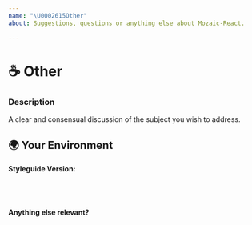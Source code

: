 ```yaml
---
name: "\U0002615Other"
about: Suggestions, questions or anything else about Mozaic-React.

---
```


<!--🔅🔅🔅🔅🔅🔅🔅🔅🔅🔅🔅🔅🔅🔅🔅🔅🔅🔅🔅🔅🔅🔅🔅🔅🔅🔅🔅🔅🔅🔅🔅

Oh hi there! 😄

To expedite issue processing please search open and closed issues before submitting a new one.
Existing issues often contain information about workarounds, resolution, or progress updates.

You are an employee of Adeo, we have a Slak channel where you can join the MOZAIC Team.
Contact us on the channel the channel #mozaic-react on Adeo’s global Slack account.

🔅🔅🔅🔅🔅🔅🔅🔅🔅🔅🔅🔅🔅🔅🔅🔅🔅🔅🔅🔅🔅🔅🔅🔅🔅🔅🔅🔅🔅🔅🔅🔅🔅-->

# ☕ Other

### Description

<!-- ✍️ --> A clear and consensual discussion of the subject you wish to address.

## 🌍 Your Environment

**Styleguide Version:**

<pre><code>

<!-- ✍️ -->
</code></pre>

**Anything else relevant?**

<!-- ✍️ Feel free to add here screenshots, sketch files or even source code-->
